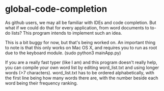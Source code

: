 # global-code-completion
As github users, we may all be familiar with IDEs and code completion. But what if we could do that for every application, from word documents to to-do lists? This program intends to implement such an idea.

This is a bit buggy for now, but that's being worked on. An important thing to note is that this only works on Mac OS X, and requires you to run as root due to the keyboard module. (sudo python3 mainApp.py)

If you are a really fast typer (like I am) and this program doesn't really help, you can compile your own word list by editing word_list.txt and using longer words (>7 characters). word_list.txt has to be ordered alphabetically, with the first line being how many words there are, with the number beside each word being their frequency ranking.
